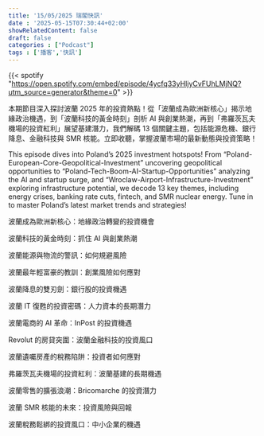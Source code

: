 ```yaml
---
title: '15/05/2025 瑞閣快訊'
date : '2025-05-15T07:30:44+02:00'
showRelatedContent: false
draft: false
categories : ["Podcast"]
tags : ['播客','快訊']
---
```

{{< spotify "https://open.spotify.com/embed/episode/4ycfq33yHIjyCvFUhLMjNQ?utm_source=generator&theme=0" >}}


本期節目深入探討波蘭 2025 年的投資熱點！從「波蘭成為歐洲新核心」揭示地緣政治機遇，到「波蘭科技的黃金時刻」剖析 AI 與創業熱潮，再到「弗羅茨瓦夫機場的投資紅利」展望基建潛力，我們解碼 13 個關鍵主題，包括能源危機、銀行降息、金融科技與 SMR 核能。立即收聽，掌握波蘭市場的最新動態與投資策略！




This episode dives into Poland’s 2025 investment hotspots! From “Poland-European-Core-Geopolitical-Investment” uncovering geopolitical opportunities to “Poland-Tech-Boom-AI-Startup-Opportunities” analyzing the AI and startup surge, and “Wroclaw-Airport-Infrastructure-Investment” exploring infrastructure potential, we decode 13 key themes, including energy crises, banking rate cuts, fintech, and SMR nuclear energy. Tune in to master Poland’s latest market trends and strategies!



波蘭成為歐洲新核心：地緣政治轉變的投資機會

波蘭科技的黃金時刻：抓住 AI 與創業熱潮

波蘭能源與物流的警訊：如何規避風險

波蘭最年輕富豪的教訓：創業風險如何應對

波蘭降息的雙刃劍：銀行股的投資機遇

波蘭 IT 復甦的投資密碼：人力資本的長期潛力

波蘭電商的 AI 革命：InPost 的投資機遇

Revolut 的房貸突圍：波蘭金融科技的投資風口

波蘭遺囑房產的稅務陷阱：投資者如何應對

弗羅茨瓦夫機場的投資紅利：波蘭基建的長期機遇

波蘭零售的擴張浪潮：Bricomarche 的投資潛力

波蘭 SMR 核能的未來：投資風險與回報

波蘭稅務鬆綁的投資風口：中小企業的機遇